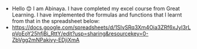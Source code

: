 - Hello 😊 I am Abinaya. I have completed my excel course from Great Learning. I have implemented the formulas and functions that I learnt from that in the spreadsheet below:
- https://docs.google.com/spreadsheets/d/1SIvSRq3Xm4Oia3ZRf6xJyl3rLpVoEoY25hfjBi_RttY/edit?usp=sharing&resourcekey=0-ZbVgg2mNPakivy-EDjiXmA
